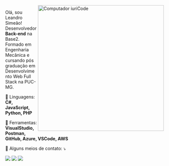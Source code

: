 <img src="https://raw.githubusercontent.com/MicaelliMedeiros/micaellimedeiros/master/image/computer-illustration.png" min-width="400px" max-width="400px" width="400px" align="right" alt="Computador iuriCode">

<p align="left"> 
  Olá, sou Leandro Simeão! Desenvolvedor <strong>Back-end</strong> na Base2.<br>
  Formado em Engenharia Mecânica e cursando pós graduação em Desenvolvimento Web Full Stack na PUC-MG.
</p>

<p align="left">
  🦄 Linguagens: <strong>C#, JavaScript, Python, PHP</strong>
</p>

<p align="left">
  💼 Ferramentas: <strong>VisualStudio, Postman, GitHub, Azure, VSCode, AWS</strong>
</p>

<p align="left">
  💌 Alguns meios de contato: ⤵️
</p>

<p align="left">
  <a href="mailto:leandrosimeao@yahoo.com.br" alt="Gmail">
  <img src="https://img.shields.io/badge/-Gmail-FF0000?style=flat-square&labelColor=FF0000&logo=gmail&logoColor=white&link=mailto:leandrosimeao@yahoo.com.br" /></a>

  <a href="http://www.linkedin.com/in/leandro-simeao" alt="Linkedin">
  <img src="https://img.shields.io/badge/-Linkedin-0e76a8?style=flat-square&logo=Linkedin&logoColor=white&link=http://www.linkedin.com/in/leandro-simeao" /></a>

  <a href="https://www.instagram.com/leandrof_simeao/" alt="Instagram">
  <img src="https://img.shields.io/badge/-Instagram-DF0174?style=flat-square&labelColor=DF0174&logo=instagram&logoColor=white&link=https://www.instagram.com/leandrof_simeao/"/></a>
</p>  
